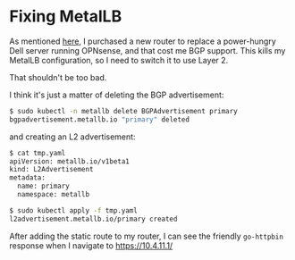 # Fixing MetalLB

As mentioned [here](./027_welcome_back.md), I purchased a new router to replace a power-hungry Dell server running OPNsense, and that cost me BGP support. This kills my MetalLB configuration, so I need to switch it to use Layer 2.

That shouldn't be too bad.

I think it's just a matter of deleting the BGP advertisement:

```bash
$ sudo kubectl -n metallb delete BGPAdvertisement primary
bgpadvertisement.metallb.io "primary" deleted
```

and creating an L2 advertisement:

```bash
$ cat tmp.yaml
apiVersion: metallb.io/v1beta1
kind: L2Advertisement
metadata:
  name: primary
  namespace: metallb

$ sudo kubectl apply -f tmp.yaml
l2advertisement.metallb.io/primary created
```

After adding the static route to my router, I can see the friendly `go-httpbin` response when I navigate to https://10.4.11.1/
